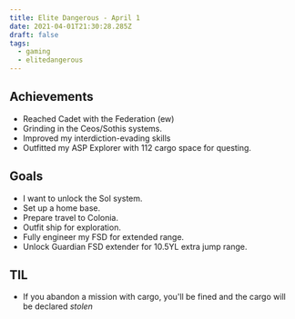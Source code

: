 ```yaml
---
title: Elite Dangerous - April 1
date: 2021-04-01T21:30:28.285Z
draft: false
tags:
  - gaming
  - elitedangerous
---
```

## Achievements

- Reached Cadet with the Federation (ew)
- Grinding in the Ceos/Sothis systems.
- Improved my interdiction-evading skills
- Outfitted my ASP Explorer with 112 cargo space for questing.

## Goals

- I want to unlock the Sol system.
- Set up a home base.
- Prepare travel to Colonia.
- Outfit ship for exploration.
- Fully engineer my FSD for extended range.
- Unlock Guardian FSD extender for 10.5YL extra jump range.

## TIL

- If you abandon a mission with cargo, you'll be fined and the cargo will be declared *stolen*